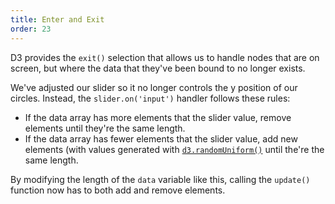 ```yaml
---
title: Enter and Exit
order: 23
---
```


D3 provides the `exit()` selection that allows us to handle nodes that are on screen, but where the data that they've been bound to no longer exists.

We've adjusted our slider so it no longer controls the y position of our circles.  Instead, the `slider.on('input')` handler follows these rules:

* If the data array has more elements that the slider value, remove elements until they're the same length. 
* If the data array has fewer elements that the slider value, add new elements (with values generated with [`d3.randomUniform()`](https://github.com/d3/d3-random/blob/master/README.md#randomUniform) until the're the same length.

By modifying the length of the `data` variable like this, calling the `update()` function now has to both add and remove elements. 
